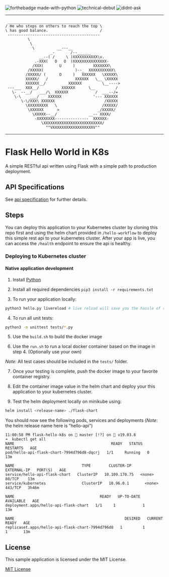 ![forthebadge made-with-python](http://ForTheBadge.com/images/badges/made-with-python.svg)
![technical-debut](https://forthebadge.com/images/badges/contains-technical-debt.svg)
![didnt-ask](https://forthebadge.com/images/badges/you-didnt-ask-for-this.svg)

___

```
 _________________________________________
/ He who steps on others to reach the top \
\ has good balance.                       /
 -----------------------------------------
          \
           \
            \          __---__
                    _-       /--______
               __--( /     \ )XXXXXXXXXXX\v.
             .-XXX(   O   O  )XXXXXXXXXXXXXXX-
            /XXX(       U     )        XXXXXXX\
          /XXXXX(              )--_  XXXXXXXXXXX\
         /XXXXX/ (      O     )   XXXXXX   \XXXXX\
         XXXXX/   /            XXXXXX   \__ \XXXXX
         XXXXXX__/          XXXXXX         \__---->
 ---___  XXX__/          XXXXXX      \__         /
   \-  --__/   ___/\  XXXXXX            /  ___--/=
    \-\    ___/    XXXXXX              '--- XXXXXX
       \-\/XXX\ XXXXXX                      /XXXXX
         \XXXXXXXXX   \                    /XXXXX/
          \XXXXXX      >                 _/XXXXX/
            \XXXXX--__/              __-- XXXX/
             -XXXXXXXX---------------  XXXXXX-
                \XXXXXXXXXXXXXXXXXXXXXXXXXX/
                  ""VXXXXXXXXXXXXXXXXXXV""
```

___

# Flask Hello World in K8s
A simple RESTful api written using Flask with a simple path to production deployment. 

## API Specifications

See [api specification](docs/hello-api.md) for further details. 

## Steps

You can deploy this application to your Kubernetes cluster by cloning this repo first and using the helm chart provided in `/hello-workflow` to deploy this simple rest api to your kubernetes cluster. After your app is live, you can access the `/health` endpoint to ensure the api is healthy. 

### Deploying to Kubernetes cluster

#### Native application development

1. Install [Python](https://www.python.org/downloads/)
2. Install all required dependencies `pip3 install -r requirements.txt`

3. To run your application locally:

```bash
python3 hello.py livereload # live reload will save you the hassle of reloading on code changes.
```

4. To run all unit tests:

```bash
python3 -m unittest tests/*.py
```

5. Use the `build.sh` to build the docker image

6. Use the `run.sh` to run a local docker container based on the image in step 4. (Optionally use your own)

_Note:_ All test cases should be included in the `tests/` folder.

7. Once your testing is complete, push the docker image to your favorite container registry. 

8. Edit the container image value in the helm chart and deploy your this application to your kubernetes cluster.

9. Test the helm deployment locally on minikube using:

```bash
helm install <release-name> ./flask-chart
```

You should now see the following pods, services and deployments (_Note_: the helm release name here is "hello-api")

```
11:00:58 PM flask-hello-k8s on 🚀 master [!?] on 🐳 v19.03.8 
➜  kubectl get all
NAME                                           READY   STATUS    RESTARTS   AGE
pod/hello-api-flask-chart-7994d796d8-dqcrj   1/1     Running   0          13m

NAME                              TYPE        CLUSTER-IP      EXTERNAL-IP   PORT(S)   AGE
service/hello-api-flask-chart   ClusterIP   10.109.170.75   <none>        80/TCP    13m
service/kubernetes                ClusterIP   10.96.0.1       <none>        443/TCP   3h46m

NAME                                      READY   UP-TO-DATE   AVAILABLE   AGE
deployment.apps/hello-api-flask-chart   1/1     1            1           13m

NAME                                                 DESIRED   CURRENT   READY   AGE
replicaset.apps/hello-api-flask-chart-7994d796d8   1         1         1       13m
```

## License

This sample application is licensed under the MIT License. 

[MIT License](https://opensource.org/licenses/MIT)

